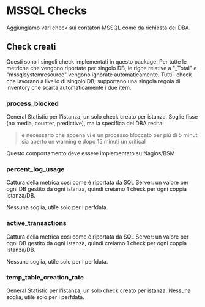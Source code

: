 # MSSQL Checks

Aggiungiamo vari check sui contatori MSSQL come da richiesta dei DBA.

## Check creati

Questi sono i singoli check implementati in questo package. Per tutte le metriche
che vengono riportate per singolo DB, le righe relative a "_Total" e
"mssqlsystemresource" vengono ignorate automaticamente. Tutti i check che
lavorano a livello di singolo DB, supportano una singola regola di inventory
che scarta automaticamente i due item.

### process_blocked

General Statistic per l'istanza, un solo check creato per istanza. Soglie fisse
(no media, counter, predictive), ma la specifica dei DBA recita:

> è necessario che appena vi è un processo bloccato per più di 5 minuti sia
> aperto un warning e dopo 15 minuti un critical

Questo comportamento deve essere implementato su Nagios/BSM

### percent_log_usage

Cattura della metrica così come è riportata da SQL Server: un valore per ogni DB
gestito da ogni istanza, quindi creiamo 1 check per ogni coppia Istanza/DB.

Nessuna soglia, utile solo per i perfdata.

### active_transactions

Cattura della metrica così come è riportata da SQL Server: un valore per ogni DB
gestito da ogni istanza, quindi creiamo 1 check per ogni coppia Istanza/DB.

Nessuna soglia, utile solo per i perfdata.

### temp_table_creation_rate

General Statistic per l'istanza, un solo check creato per istanza. Nessuna
soglia, utile solo per i perfdata.